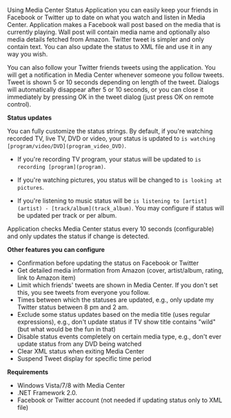 Using Media Center Status Application you can easily keep your friends in Facebook or Twitter up to date on what you watch and listen in Media Center. Application makes a Facebook wall post based on the media that is currently playing. Wall post will contain media name and optionally also media details fetched from Amazon. Twitter tweet is simpler and only contain text. You can also update the status to XML file and use it in any way you wish. 

You can also follow your Twitter friends tweets using the application. You will get a notification in Media Center whenever someone you follow tweets. Tweet is shown 5 or 10 seconds depending on length of the tweet. Dialogs will automatically disappear after 5 or 10 seconds, or you can close it immediately by pressing OK in the tweet dialog (just press OK on remote control).

**Status updates**

You can fully customize the status strings. By default, if you're watching recorded TV, live TV, DVD or video, your status is updated to `is watching [program/video/DVD](program_video_DVD)`. 

* If you're recording TV program, your status will be updated to `is recording [program](program)`. 

* If you're watching pictures, you status will be changed to `is looking at pictures`. 

* If you're listening to music status will be `is listening to [artist](artist) - [track/album](track_album)`. You may configure if status will be updated per track or per album.

Application checks Media Center status every 10 seconds (configurable) and only updates the status if change is detected.

**Other features you can configure**
* Confirmation before updating the status on Facebook or Twitter
* Get detailed media information from Amazon (cover, artist/album, rating, link to Amazon item)
* Limit which friends' tweets are shown in Media Center. If you don't set this, you see tweets from everyone you follow.
* Times between which the statuses are updated, e.g., only update my Twitter status between 8 pm and 2 am.
* Exclude some status updates based on the media title (uses regular expressions), e.g., don't update status if TV show title contains "wild" (but what would be the fun in that)
* Disable status events completely on certain media type, e.g., don't ever update status from any DVD being watched
* Clear XML status when exiting Media Center
* Suspend Tweet display for specific time period

**Requirements**
* Windows Vista/7/8 with Media Center
* .NET Framework 2.0. 
* Facebook or Twitter account (not needed if updating status only to XML file)
